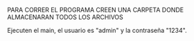 PARA CORRER EL PROGRAMA CREEN UNA CARPETA DONDE ALMACENARAN TODOS LOS ARCHIVOS

Ejecuten el main, el usuario es "admin" y la contraseña "1234".
